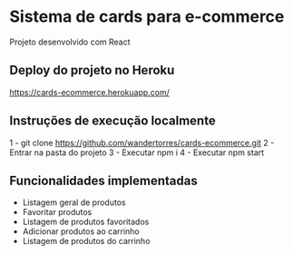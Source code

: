 # Sistema de cards para e-commerce

Projeto desenvolvido com React

## Deploy do projeto no Heroku

https://cards-ecommerce.herokuapp.com/

## Instruções de execução localmente

1 - git clone https://github.com/wandertorres/cards-ecommerce.git
2 - Entrar na pasta do projeto
3 - Executar npm i
4 - Executar npm start

## Funcionalidades implementadas

 - Listagem geral de produtos
 - Favoritar produtos
 - Listagem de produtos favoritados
 - Adicionar produtos ao carrinho
 - Listagem de produtos do carrinho 
